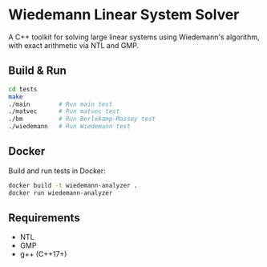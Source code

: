 # Wiedemann Linear System Solver

A C++ toolkit for solving large linear systems using Wiedemann's algorithm, with exact arithmetic via NTL and GMP.

<!-- ## Structure

- `include/` — C++ headers (algorithms, matrix/vector types)
- `tests/` — Test programs and Makefile
- `external/` — External libraries (NTL, GMP)
- `docs/` — Project documentation
- `theoretical-notes/` — Linear algebra notes
- `scratch/` — Research scripts and notebooks -->

## Build & Run

```sh
cd tests
make
./main        # Run main test
./matvec      # Run matvec test
./bm          # Run Berlekamp-Massey test
./wiedemann   # Run Wiedemann test
```

## Docker

Build and run tests in Docker:

```sh
docker build -t wiedemann-analyzer .
docker run wiedemann-analyzer
```

## Requirements

- NTL
- GMP
- g++ (C++17+)
